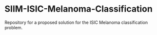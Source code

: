 # SIIM-ISIC-Melanoma-Classification
Repository for a proposed solution for the ISIC Melanoma classification problem.
